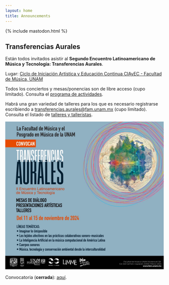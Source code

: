 ```yaml
---
layout: home
title: Announcements
---
```

{% include mastodon.html %}

## Transferencias Aurales

Están todos invitados asistir al **Segundo Encuentro Latinoamericano de Música y Tecnología: Transferencias Aurales**.

Lugar: [Ciclo de Iniciación Artística y Educación Continua CIAyEC - Facultad de Música, UNAM](https://maps.app.goo.gl/H9NbjbEtxBCYLr12A)

Todos los conciertos y mesas/ponencias son de libre acceso (cupo limitado). 
Consulta el [programa de actividades](assets/transferencias-aurales-2/programa.pdf).

Habrá una gran variedad de talleres para los que es necesario registrarse escribiendo a [transferencias.aurales@fam.unam.mx](mailto:transferencias.aurales@fam.unam.mx) (cupo limitado). Consulta el listado de [talleres y talleristas](assets/transferencias-aurales-2/talleres.pdf).

![Cartel de Transferencias Aurales II](imgs/transferencias-aurales-2.jpeg)

Convocatoria (**cerrada**): [aquí](https://archive.org/details/convocatoria-transferencias-aurales-2).

